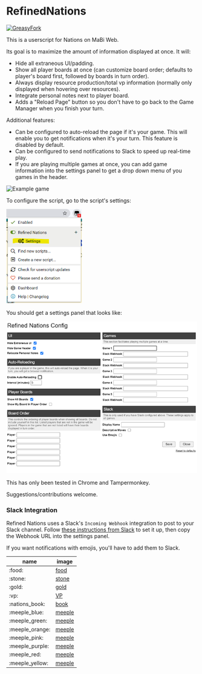 # RefinedNations

[![GreasyFork](https://img.shields.io/badge/GreasyFork-3.1.0-green)](https://greasyfork.org/en/scripts/403128-refined-nations)

This is a userscript for Nations on MaBi Web.

Its goal is to maximize the amount of information displayed at once.  It will:

* Hide all extraneous UI/padding.
* Show all player boards at once (can customize board order; defaults to player's board first, followed by boards in turn order).
* Always display resource production/total vp information (normally only displayed when hovering over resources).
* Integrate personal notes next to player board.
* Adds a "Reload Page" button so you don't have to go back to the Game Manager when you finish your turn.

Additional features:

* Can be configured to auto-reload the page if it's your game.  This will enable you to get notifications when it's your turn.  This feature is disabled by default.
* Can be configured to send notifications to Slack to speed up real-time play.
* If you are playing multiple games at once, you can add game information into the settings panel to get a drop down menu of you games in the header.


<img src="images/nations.png" width="600" alt="Example game" />

To configure the script, go to the script's settings:

<img src="images/menu_settings.png" width="200" alt="Settings menu option" />

You should get a settings panel that looks like:

<img src="images/config.png" width="600" alt="Settings panel" />

This has only been tested in Chrome and Tampermonkey.

Suggestions/contributions welcome.



### Slack Integration

Refined Nations uses a Slack's `Incoming Webhook` integration to post to your Slack channel.  Follow [these instructions from Slack](https://api.slack.com/messaging/webhooks) to set it up, then copy the Webhook URL into the settings panel. 

If you want notifications with emojis, you'll have to add them to Slack.

| name | image |
| --- | --- |
| :food: | [food](http://www.mabiweb.com/modules/GM_Nations/images/Token_Food.png) |
| :stone: | [stone](http://www.mabiweb.com/modules/GM_Nations/images/Token_Stone.png) |
| :gold: | [gold](http://www.mabiweb.com/modules/GM_Nations/images/Token_Gold.png) |
| :vp: | [VP](http://www.mabiweb.com/modules/GM_Nations/images/Token_Food.png) |
| :nations_book: | [book](http://www.mabiweb.com/modules/GM_Nations/images/Token_Heritage.png)|
| :meeple_blue: | [meeple](http://www.mabiweb.com/modules/GM_Nations/images/Meeple_Blue.png) |
| :meeple_green: | [meeple](http://www.mabiweb.com/modules/GM_Nations/images/Meeple_Green.png) |
| :meeple_orange: | [meeple](http://www.mabiweb.com/modules/GM_Nations/images/Meeple_Orange.png) |
| :meeple_pink: | [meeple](http://www.mabiweb.com/modules/GM_Nations/images/Meeple_Pink.png) |
| :meeple_purple: | [meeple](http://www.mabiweb.com/modules/GM_Nations/images/Meeple_Purple.png) |
| :meeple_red: | [meeple](http://www.mabiweb.com/modules/GM_Nations/images/Meeple_Red.png) |
| :meeple_yellow: | [meeple](http://www.mabiweb.com/modules/GM_Nations/images/Meeple_Yellow.png) |
